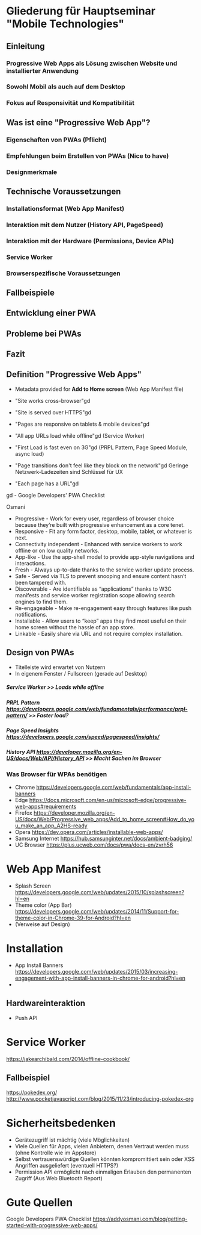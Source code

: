 
# Gliederung für Hauptseminar "Mobile Technologies"


## Einleitung
### Progressive Web Apps als Lösung zwischen Website und installierter Anwendung
### Sowohl Mobil als auch auf dem Desktop
### Fokus auf Responsivität und Kompatibilität

## Was ist eine "Progressive Web App"?
### Eigenschaften von PWAs (Pflicht)
### Empfehlungen beim Erstellen von PWAs (Nice to have)
### Designmerkmale

## Technische Voraussetzungen
### Installationsformat (Web App Manifest)
### Interaktion mit dem Nutzer (History API, PageSpeed)
### Interaktion mit der Hardware (Permissions, Device APIs)
### Service Worker
### Browserspezifische Voraussetzungen

## Fallbeispiele

## Entwicklung einer PWA
## Probleme bei PWAs

## Fazit





## Definition "Progressive Web Apps"

- Metadata provided for **Add to Home screen** (Web App Manifest file)
- "Site works cross-browser"gd

- "Site is served over HTTPS"gd
- "Pages are responsive on tablets & mobile devices"gd
- "All app URLs load while offline"gd (Service Worker)
- "First Load is fast even on 3G"gd (PRPL Pattern, Page Speed Module, async load)
- "Page transitions don't feel like they block on the network"gd Geringe Netzwerk-Ladezeiten sind Schlüssel für UX
- "Each page has a URL"gd

gd - Google Developers' PWA Checklist

Osmani
- Progressive - Work for every user, regardless of browser choice because they’re built with progressive enhancement as a core tenet.
- Responsive - Fit any form factor, desktop, mobile, tablet, or whatever is next.
- Connectivity independent - Enhanced with service workers to work offline or on low quality networks.
- App-like - Use the app-shell model to provide app-style navigations and interactions.
- Fresh - Always up-to-date thanks to the service worker update process.
- Safe - Served via TLS to prevent snooping and ensure content hasn’t been tampered with.
- Discoverable - Are identifiable as “applications” thanks to W3C manifests and service worker registration scope allowing search engines to find them.
- Re-engageable - Make re-engagement easy through features like push notifications.
- Installable - Allow users to “keep” apps they find most useful on their home screen without the hassle of an app store.
- Linkable - Easily share via URL and not require complex installation.

## Design von PWAs
- Titelleiste wird erwartet von Nutzern
- In eigenem Fenster / Fullscreen (gerade auf Desktop)

##### Service Worker        >> Loads while offline
##### PRPL Pattern https://developers.google.com/web/fundamentals/performance/prpl-pattern/ >> Faster load?
##### Page Speed Insights https://developers.google.com/speed/pagespeed/insights/
##### History API https://developer.mozilla.org/en-US/docs/Web/API/History_API >> Macht Sachen im Browser

### Was Browser für WPAs benötigen
- Chrome https://developers.google.com/web/fundamentals/app-install-banners
- Edge https://docs.microsoft.com/en-us/microsoft-edge/progressive-web-apps#requirements
- Firefox https://developer.mozilla.org/en-US/docs/Web/Progressive_web_apps/Add_to_home_screen#How_do_you_make_an_app_A2HS-ready
- Opera https://dev.opera.com/articles/installable-web-apps/
- Samsung Internet https://hub.samsunginter.net/docs/ambient-badging/
- UC Browser https://plus.ucweb.com/docs/pwa/docs-en/zvrh56

# Web App Manifest
- Splash Screen https://developers.google.com/web/updates/2015/10/splashscreen?hl=en
- Theme color (App Bar) https://developers.google.com/web/updates/2014/11/Support-for-theme-color-in-Chrome-39-for-Android?hl=en
- (Verweise auf Design)

# Installation
- App Install Banners https://developers.google.com/web/updates/2015/03/increasing-engagement-with-app-install-banners-in-chrome-for-android?hl=en
- 

## Hardwareinteraktion
- Push API

# Service Worker
https://jakearchibald.com/2014/offline-cookbook/

## Fallbeispiel
https://pokedex.org/
http://www.pocketjavascript.com/blog/2015/11/23/introducing-pokedex-org

# Sicherheitsbedenken
- Gerätezugriff ist mächtig (viele Möglichkeiten)
- Viele Quellen für Apps, vielen Anbietern, denen Vertraut werden muss (ohne Kontrolle wie im Appstore)
- Selbst vertrauenswürdige Quellen könnten kompromittiert sein oder XSS Angriffen ausgeliefert (eventuell HTTPS?)
- Permission API ermöglicht nach einmaligen Erlauben den permanenten Zugriff
(Aus Web Bluetooth Report)


# Gute Quellen
Google Developers PWA Checklist
https://addyosmani.com/blog/getting-started-with-progressive-web-apps/
